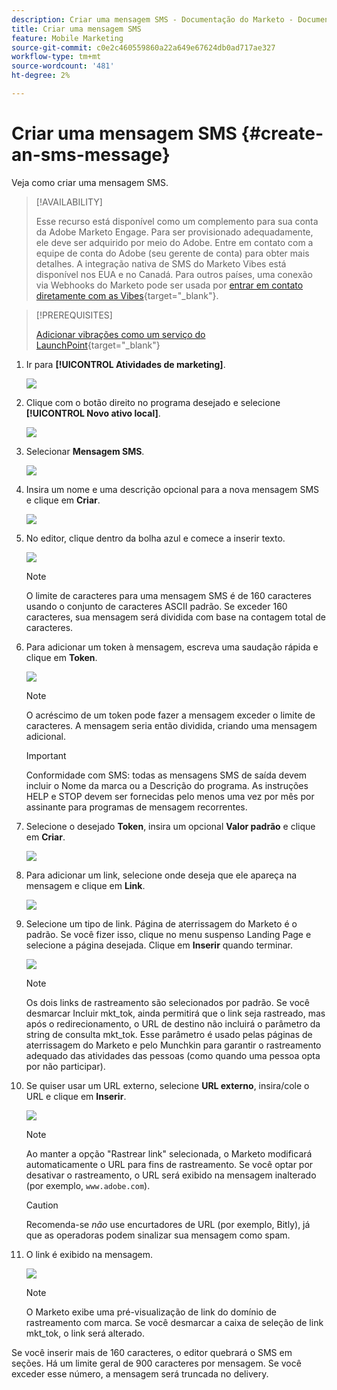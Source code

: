 ```yaml
---
description: Criar uma mensagem SMS - Documentação do Marketo - Documentação do produto
title: Criar uma mensagem SMS
feature: Mobile Marketing
source-git-commit: c0e2c460559860a22a649e67624db0ad717ae327
workflow-type: tm+mt
source-wordcount: '481'
ht-degree: 2%

---
```


# Criar uma mensagem SMS {#create-an-sms-message}

Veja como criar uma mensagem SMS.

>[!AVAILABILITY]
>
>Esse recurso está disponível como um complemento para sua conta da Adobe Marketo Engage. Para ser provisionado adequadamente, ele deve ser adquirido por meio do Adobe. Entre em contato com a equipe de conta do Adobe (seu gerente de conta) para obter mais detalhes. A integração nativa de SMS do Marketo Vibes está disponível nos EUA e no Canadá. Para outros países, uma conexão via Webhooks do Marketo pode ser usada por [entrar em contato diretamente com as Vibes](https://www.vibes.com/talk-to-sales){target="_blank"}.

>[!PREREQUISITES]
>
>[Adicionar vibrações como um serviço do LaunchPoint](/help/marketo/product-docs/mobile-marketing/admin/add-vibes-as-a-launchpoint-service.md){target="_blank"}

1. Ir para **[!UICONTROL Atividades de marketing]**.

   ![](assets/create-an-sms-message-1.png)

1. Clique com o botão direito no programa desejado e selecione **[!UICONTROL Novo ativo local]**.

   ![](assets/create-an-sms-message-2.png)

1. Selecionar **Mensagem SMS**.

   ![](assets/create-an-sms-message-3.png)

1. Insira um nome e uma descrição opcional para a nova mensagem SMS e clique em **Criar**.

   ![](assets/create-an-sms-message-4.png)

1. No editor, clique dentro da bolha azul e comece a inserir texto.

   ![](assets/create-an-sms-message-5.png)

   >[!NOTE]
   >
   >O limite de caracteres para uma mensagem SMS é de 160 caracteres usando o conjunto de caracteres ASCII padrão. Se exceder 160 caracteres, sua mensagem será dividida com base na contagem total de caracteres.

1. Para adicionar um token à mensagem, escreva uma saudação rápida e clique em **Token**.

   ![](assets/create-an-sms-message-6.png)

   >[!NOTE]
   >
   >O acréscimo de um token pode fazer a mensagem exceder o limite de caracteres. A mensagem seria então dividida, criando uma mensagem adicional.

   >[!IMPORTANT]
   >
   >Conformidade com SMS: todas as mensagens SMS de saída devem incluir o Nome da marca ou a Descrição do programa. As instruções HELP e STOP devem ser fornecidas pelo menos uma vez por mês por assinante para programas de mensagem recorrentes.

1. Selecione o desejado **Token**, insira um opcional **Valor padrão** e clique em **Criar**.

   ![](assets/create-an-sms-message-7.png)

1. Para adicionar um link, selecione onde deseja que ele apareça na mensagem e clique em **Link**.

   ![](assets/create-an-sms-message-8.png)

1. Selecione um tipo de link. Página de aterrissagem do Marketo é o padrão. Se você fizer isso, clique no menu suspenso Landing Page e selecione a página desejada. Clique em **Inserir** quando terminar.

   ![](assets/create-an-sms-message-9.png)

   >[!NOTE]
   >
   >Os dois links de rastreamento são selecionados por padrão. Se você desmarcar Incluir mkt_tok, ainda permitirá que o link seja rastreado, mas após o redirecionamento, o URL de destino não incluirá o parâmetro da string de consulta mkt_tok. Esse parâmetro é usado pelas páginas de aterrissagem do Marketo e pelo Munchkin para garantir o rastreamento adequado das atividades das pessoas (como quando uma pessoa opta por não participar).

1. Se quiser usar um URL externo, selecione **URL externo**, insira/cole o URL e clique em **Inserir**.

   ![](assets/create-an-sms-message-10.png)

   >[!NOTE]
   >
   >Ao manter a opção &quot;Rastrear link&quot; selecionada, o Marketo modificará automaticamente o URL para fins de rastreamento. Se você optar por desativar o rastreamento, o URL será exibido na mensagem inalterado (por exemplo, `www.adobe.com`).

   >[!CAUTION]
   >
   >Recomenda-se _não_ use encurtadores de URL (por exemplo, Bitly), já que as operadoras podem sinalizar sua mensagem como spam.

1. O link é exibido na mensagem.

   ![](assets/create-an-sms-message-11.png)

   >[!NOTE]
   >
   >O Marketo exibe uma pré-visualização de link do domínio de rastreamento com marca. Se você desmarcar a caixa de seleção de link mkt_tok, o link será alterado.

Se você inserir mais de 160 caracteres, o editor quebrará o SMS em seções. Há um limite geral de 900 caracteres por mensagem. Se você exceder esse número, a mensagem será truncada no delivery.
